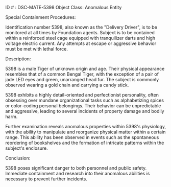 ID # : DSC-MATE-5398
Object Class: Anomalous Entity

Special Containment Procedures:

Identification number 5398, also known as the "Delivery Driver", is to be monitored at all times by Foundation agents. Subject is to be contained within a reinforced steel cage equipped with tranquilizer darts and high voltage electric current. Any attempts at escape or aggressive behavior must be met with lethal force.

Description:

5398 is a male Tiger of unknown origin and age. Their physical appearance resembles that of a common Bengal Tiger, with the exception of a pair of jade LED eyes and green, unarranged head fur. The subject is commonly observed wearing a gold chain and carrying a candy stick.

5398 exhibits a highly detail-oriented and perfectionist personality, often obsessing over mundane organizational tasks such as alphabetizing spices or color-coding personal belongings. Their behavior can be unpredictable and aggressive, leading to several incidents of property damage and bodily harm.

Further examination reveals anomalous properties within 5398's physiology, with the ability to manipulate and reorganize physical matter within a certain range. This ability has been observed in events such as the spontaneous reordering of bookshelves and the formation of intricate patterns within the subject's enclosure.

Conclusion:

5398 poses significant danger to both personnel and public safety. Immediate containment and research into their anomalous abilities is necessary to prevent further incidents.